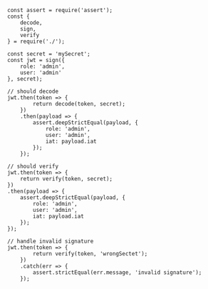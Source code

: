             const assert = require('assert');
            const {
                decode,
                sign,
                verify
            } = require('./');

            const secret = 'mySecret';
            const jwt = sign({
                role: 'admin',
                user: 'admin'
            }, secret);

            // should decode
            jwt.then(token => {
                    return decode(token, secret);
                })
                .then(payload => {
                    assert.deepStrictEqual(payload, {
                        role: 'admin',
                        user: 'admin',
                        iat: payload.iat
                    });
                });

            // should verify
            jwt.then(token => {
                return verify(token, secret);
            })
            .then(payload => {
                assert.deepStrictEqual(payload, {
                    role: 'admin',
                    user: 'admin',
                    iat: payload.iat
                });
            });

            // handle invalid signature
            jwt.then(token => {
                    return verify(token, 'wrongSectet');
                })
                .catch(err => {
                    assert.strictEqual(err.message, 'invalid signature');
                });